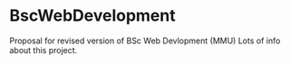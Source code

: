 # BscWebDevelopment
Proposal for revised version of BSc Web Devlopment (MMU)
Lots of info about this project.
